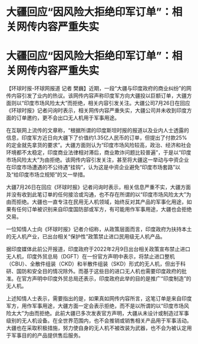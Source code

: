 # 大疆回应“因风险大拒绝印军订单”：相关网传内容严重失实

# 大疆回应“因风险大拒绝印军订单”：相关网传内容严重失实

【环球时报-环球网报道 记者
樊巍】近期，一段“大疆与印度政府的商业纠纷”的网传内容引发了业内的热议。该网传内容声称印度军方向大疆投以巨额订单，大疆方面则以“印度市场风险太大”而拒绝，相关内容引发关注。大疆公司7月26日在回应《环球时报》记者问询时表示，相关网传内容严重失实，大疆公司并未收到印度方面的订单邀约，更不会出口无人机用于军事用途。

在互联网上流传的文章称，“根据所谓的印度斯坦时报的报道以及业内人士透露的信息，印度军方近日向大疆下了价值约1.35亿人民币的订单，但提出了付款25%的定金就先拿货的要求”。大疆方面则认为“印度市场风险较高，政治、经济和社会环境都不太稳定，印度商业法律相对滞后，商业欺诈问题比较普遍”，于是以“印度市场风险太大”为由拒绝。该网传内容引发关注，甚至将大疆这一举动与中资企业在印度市场遭遇的不公待遇“挂钩”，认为这是中资企业避免“印度市场套路”以及“给印度市场立规矩”的又一举措。

大疆7月26日在回应《环球时报》记者问询时表示，相关信息严重不实，大疆方面并没有收到此笔订单的任何接洽或沟通，也不存在所谓的以“印度市场风险太大”为由而拒绝。大疆也一直专注在民用无人机领域，始终反对其产品的军事化用途，如果有任何订单被识别来自印度国防部或军方，有可能用作军事用途，大疆也会拒绝交易。

一位知情人士向《环球时报》记者介绍称，从政策层面而言，印度政府为扶持本土的无人机产业，已出台相关“保护性”政策禁止进口民用级无人机产品。

据印度媒体此前公开报道，印度政府于2022年2月9日出台相关政策宣布禁止进口无人机，印度外贸总局（DGFT）在一份官方声明中表示，将禁止进口整机（CBU）、全散件组装（CKD）和半散件组装（SKD）形式的无人机，但出于科研、国防和安全目的情况除外。而基于这些目的进口无人机也需要印度政府的批准。在官方声明中印度外贸总局还表示，印度政府此举的目的是推广“印度制造”的无人机。

上述知情人士表示，需要指出的是，如果真如网传内容所言，这笔订单是来自印度军方，用作军事用途，大疆方面一定会表示拒绝，而不是以所谓的以“印度市场风险太大”为由而拒绝。此前大疆已多次发表官方声明，大疆从未设计或制造过军事级别的无人机设备。在全世界范围内，也不会推销或销售相关产品用于军事活动。大疆也在采取积极措施，努力使自身的无人机不被改装为武器，也不会为被认定用于军事目的的产品提供售后服务。


